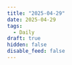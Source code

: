 ```yaml
---
title: "2025-04-29"
date: 2025-04-29
tags:
  - Daily
draft: true
hidden: false
disable_feed: false
---
```



